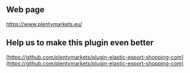 ## Web page
 
https://www.plentymarkets.eu/

## Help us to make this plugin even better

[https://github.com/plentymarkets/plugin-elastic-export-shopping-com](https://github.com/plentymarkets/plugin-elastic-export-shopping-com)
